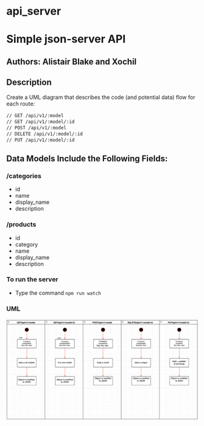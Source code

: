 # api_server
# Simple json-server API

## Authors: Alistair Blake and Xochil

## Description

Create a UML diagram that describes the code (and potential data) flow for each route:

```
// GET /api/v1/:model
// GET /api/v1/:model/:id
// POST /api/v1/:model
// DELETE /api/v1/:model/:id
// PUT /api/v1/:model/:id

```

## Data Models Include the Following Fields:

### /categories

* id
* name
* display_name
* description
  
### /products

* id 
* category
* name
* display_name
* description

### To run the server

* Type the command `npm run watch`

### UML
![diagram](/docs/assets/lab9.jpg)


